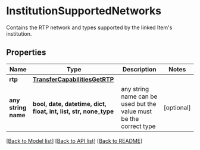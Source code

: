 # InstitutionSupportedNetworks

Contains the RTP network and types supported by the linked Item's institution.

## Properties
Name | Type | Description | Notes
------------ | ------------- | ------------- | -------------
**rtp** | [**TransferCapabilitiesGetRTP**](TransferCapabilitiesGetRTP.md) |  | 
**any string name** | **bool, date, datetime, dict, float, int, list, str, none_type** | any string name can be used but the value must be the correct type | [optional]

[[Back to Model list]](../README.md#documentation-for-models) [[Back to API list]](../README.md#documentation-for-api-endpoints) [[Back to README]](../README.md)


